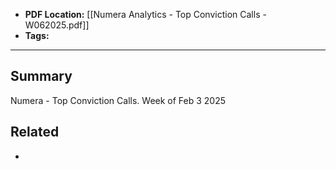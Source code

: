 
- **PDF Location:** [[Numera Analytics - Top Conviction Calls - W062025.pdf]]
- **Tags:** 

---
## Summary

Numera - Top Conviction Calls. Week of Feb 3 2025
## Related
- 



